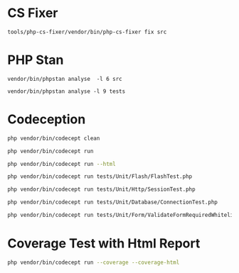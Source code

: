 # CS Fixer

```shell
tools/php-cs-fixer/vendor/bin/php-cs-fixer fix src
```

# PHP Stan

```shell
vendor/bin/phpstan analyse  -l 6 src
```

```shell
vendor/bin/phpstan analyse -l 9 tests
```

# Codeception

```bash
php vendor/bin/codecept clean
```

```bash
php vendor/bin/codecept run
```

```bash
php vendor/bin/codecept run --html
```


```bash
php vendor/bin/codecept run tests/Unit/Flash/FlashTest.php

```

```bash
php vendor/bin/codecept run tests/Unit/Http/SessionTest.php

```

```bash
php vendor/bin/codecept run tests/Unit/Database/ConnectionTest.php
```

```bash
php vendor/bin/codecept run tests/Unit/Form/ValidateFormRequiredWhitelistTest.php
```

# Coverage Test with Html Report

``` bash
php vendor/bin/codecept run --coverage --coverage-html 
```